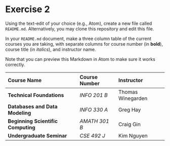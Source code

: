 # Exercise 2
Using the text-edit of your choice (e.g., Atom), create a new file called `README.md`. Alternatively, you may clone this repository and edit this file.

In your `README.md` document, make a three column table of the current courses you are taking, with separate columns for course number (in **bold**), course title (in _italics_), and instructor name.

Note that you can preview this Markdown in Atom to make sure it works correctly.


| Course Name | Course Number | Instructor |
| :-----------| :-------------| :----------|
| **Technical Foundations**  | _INFO 201 B_ | Thomas Winegarden |
| **Databases and Data Modeling** | _INFO 330 A_ | Greg Hay |
| **Beginning Scientific Computing** | _AMATH 301 B_ | Craig Gin |
| **Undergraduate Seminar** | _CSE 492 J_ | Kim Nguyen |

